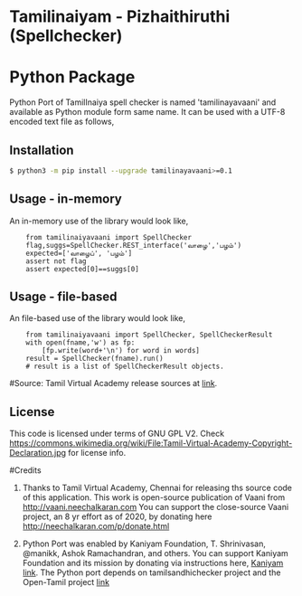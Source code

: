 # Tamilinaiyam - Pizhaithiruthi (Spellchecker)


# Python Package
Python Port of TamilInaiya spell checker is named 'tamilinayavaani'
and available as Python module form same name. It can be used with a UTF-8 encoded text file as follows,

## Installation
```bash
$ python3 -m pip install --upgrade tamilinayavaani>=0.1
```

## Usage - in-memory
 An in-memory use of the library would look like,
```python3
    from tamilinaiyavaani import SpellChecker
    flag,suggs=SpellChecker.REST_interface('வாழை','பழம்')
    expected=['வாழைப்', 'பழம்']
    assert not flag
    assert expected[0]==suggs[0]

```
## Usage - file-based
 An file-based use of the library would look like,
```python3
    from tamilinaiyavaani import SpellChecker, SpellCheckerResult
    with open(fname,'w') as fp:
        [fp.write(word+'\n') for word in words]
    result = SpellChecker(fname).run()
    # result is a list of SpellCheckerResult objects.
```

#Source: 
Tamil Virtual Academy release sources at <a href="http://www.tamilvu.org/ta/content/%E0%AE%A4%E0%AE%AE%E0%AE%BF%E0%AE%B4%E0%AF%8D%E0%AE%95%E0%AF%8D-%E0%AE%95%E0%AE%A3%E0%AE%BF%E0%AE%A9%E0%AE%BF%E0%AE%95%E0%AF%8D-%E0%AE%95%E0%AE%B0%E0%AF%81%E0%AE%B5%E0%AE%BF%E0%AE%95%E0%AE%B3%E0%AF%8D">link</a>.

## License
This code is licensed under terms of GNU GPL V2. Check https://commons.wikimedia.org/wiki/File:Tamil-Virtual-Academy-Copyright-Declaration.jpg for license info.

#Credits
1. Thanks to Tamil Virtual Academy, Chennai for releasing ths source code of this application. This work is open-source
   publication of Vaani from http://vaani.neechalkaran.com
   You can support the close-source Vaani project, an 8 yr effort
   as of 2020, by donating here  http://neechalkaran.com/p/donate.html

2. Python Port was enabled by Kaniyam Foundation, T. Shrinivasan, @manikk, Ashok Ramachandran, and others.
   You can support Kaniyam Foundation and its mission by donating via instructions
   here, <a href="http://www.kaniyam.com">Kaniyam link</a>.
   The Python port depends on tamilsandhichecker project <a href="https://github.com/nithyadurai87/tamil-sandhi-checker"> </a> and the Open-Tamil 
   project <a href="https://pypi.org/project/Open-Tamil/">link</a>
